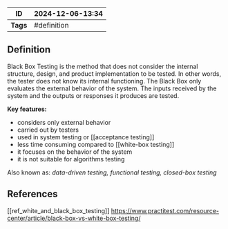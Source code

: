 | ID       | 2024-12-06-13:34 |
| -------- | ---------------- |
| **Tags** | #definition      |
## Definition

Black Box Testing is the method that does not consider the internal structure, design, and product implementation to be tested. In other words, the tester does not know its internal functioning. The Black Box only evaluates the external behavior of the system. The inputs received by the system and the outputs or responses it produces are tested.

**Key features:**
- considers only external behavior
- carried out by testers
- used in system testing or [[acceptance testing]]
- less time consuming compared to [[white-box testing]]
- it focuses on the behavior of the system
- it is not suitable for algorithms testing

Also known as: *data-driven testing, functional testing, closed-box testing*
## References
[[ref_white_and_black_box_testing]]
https://www.practitest.com/resource-center/article/black-box-vs-white-box-testing/